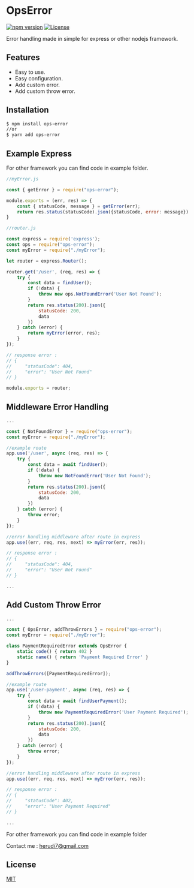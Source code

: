 # OpsError

[![npm version](https://img.shields.io/badge/npm-1.0.3-blue.svg)](https://www.npmjs.com/package/ops-error) 
[![License](https://img.shields.io/:license-mit-blue.svg)](http://badges.mit-license.org)

Error handling made in simple for express or other nodejs framework.

## Features

- Easy to use.
- Easy configuration.
- Add custom error.
- Add custom throw error.

## Installation

```bash
$ npm install ops-error
//or
$ yarn add ops-error
```
## Example Express
For other framework you can find code in example folder.

```JavaScript
//myError.js

const { getError } = require("ops-error");

module.exports = (err, res) => {
    const { statusCode, message } = getError(err);
    return res.status(statusCode).json({statusCode, error: message})
}

```

```JavaScript
//router.js

const express = require('express');
const ops = require("ops-error");
const myError = require("./myError");

let router = express.Router();

router.get('/user', (req, res) => {
    try {
        const data = findUser();
        if (!data) {
            throw new ops.NotFoundError('User Not Found');
        }
        return res.status(200).json({
            statusCode: 200,
            data
        })
    } catch (error) {
        return myError(error, res);
    }
});

// response error :
// {
//     "statusCode": 404,
//     "error": "User Not Found"
// }

module.exports = router;

```

## Middleware Error Handling

```JavaScript
...

const { NotFoundError } = require("ops-error");
const myError = require("./myError");

//example route
app.use('/user', async (req, res) => {
    try {
        const data = await findUser();
        if (!data) {
            throw new NotFoundError('User Not Found');
        }
        return res.status(200).json({
            statusCode: 200,
            data
        })
    } catch (error) {
        throw error;
    }
});

//error handling middleware after route in express
app.use((err, req, res, next) => myError(err, res));

// response error :
// {
//     "statusCode": 404,
//     "error": "User Not Found"
// }

...

```

## Add Custom Throw Error

```JavaScript
...

const { OpsError, addThrowErrors } = require("ops-error");
const myError = require("./myError");

class PaymentRequiredError extends OpsError {
    static code() { return 402 }
    static name() { return 'Payment Required Error' }
}

addThrowErrors([PaymentRequiredError]);

//example route
app.use('/user-payment', async (req, res) => {
    try {
        const data = await findUserPayment();
        if (!data) {
            throw new PaymentRequiredError('User Payment Required');
        }
        return res.status(200).json({
            statusCode: 200,
            data
        })
    } catch (error) {
        throw error;
    }
});

//error handling middleware after route in express
app.use((err, req, res, next) => myError(err, res));

// response error :
// {
//     "statusCode": 402,
//     "error": "User Payment Required"
// }

...

```

For other framework you can find code in example folder

Contact me : herudi7@gmail.com


## License

[MIT](LICENSE)

